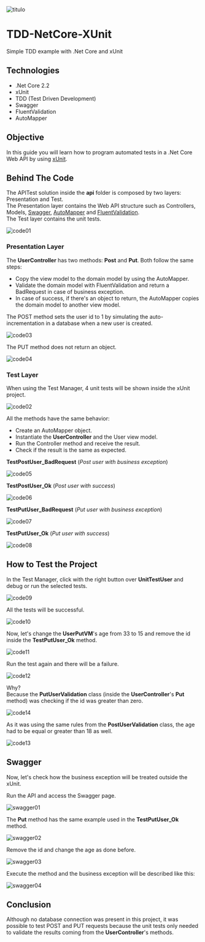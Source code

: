 ![titulo](/docs/titulo.JPG)

# TDD-NetCore-XUnit

Simple TDD example with .Net Core and xUnit

## Technologies

- .Net Core 2.2
- xUnit
- TDD (Test Driven Development)
- Swagger
- FluentValidation
- AutoMapper

## Objective

In this guide you will learn how to program automated tests in a .Net Core Web API by using [xUnit](https://docs.microsoft.com/pt-br/dotnet/core/testing/unit-testing-with-dotnet-test).

## Behind The Code

The APITest solution inside the **api** folder is composed by two layers: Presentation and Test.  
The Presentation layer contains the Web API structure such as Controllers, Models, [Swagger](https://docs.microsoft.com/pt-br/aspnet/core/tutorials/getting-started-with-swashbuckle?view=aspnetcore-2.2&tabs=visual-studio), [AutoMapper](https://www.codeproject.com/Articles/1256100/Automapper-Using-NET-Core-API-2-1) and [FluentValidation](https://www.c-sharpcorner.com/article/using-fluentvalidation-in-asp-net-core/).  
The Test layer contains the unit tests.

![code01](/docs/code01.JPG)

### Presentation Layer

The **UserController** has two methods: **Post** and **Put**. Both follow the same steps:

- Copy the view model to the domain model by using the AutoMapper.
- Validate the domain model with FluentValidation and return a BadRequest in case of business exception.
- In case of success, if there's an object to return, the AutoMapper copies the domain model to another view model.

The POST method sets the user id to 1 by simulating the auto-incrementation in a database when a new user is created.

![code03](/docs/code03.JPG)

The PUT method does not return an object.

![code04](/docs/code04.JPG)

### Test Layer

When using the Test Manager, 4 unit tests will be shown inside the xUnit project.

![code02](/docs/code02.JPG)

All the methods have the same behavior:

- Create an AutoMapper object.
- Instantiate the **UserController** and the User view model.
- Run the Controller method and receive the result.
- Check if the result is the same as expected.

**TestPostUser_BadRequest** (_Post user with business exception_)

![code05](/docs/code05.JPG)

**TestPostUser_Ok** (_Post user with success_)

![code06](/docs/code06.JPG)

**TestPutUser_BadRequest** (_Put user with business exception_)

![code07](/docs/code07.JPG)

**TestPutUser_Ok** (_Put user with success_)

![code08](/docs/code08.JPG)

## How to Test the Project

In the Test Manager, click with the right button over **UnitTestUser** and debug or run the selected tests.

![code09](/docs/code09.JPG)

All the tests will be successful.

![code10](/docs/code10.JPG)

Now, let's change the **UserPutVM**'s age from 33 to 15 and remove the id inside the **TestPutUser_Ok** method.

![code11](/docs/code11.JPG)

Run the test again and there will be a failure.

![code12](/docs/code12.JPG)

Why?  
Because the **PutUserValidation** class (inside the **UserController**'s **Put** method) was checking if the id was greater than zero.

![code14](/docs/code14.JPG)

As it was using the same rules from the **PostUserValidation** class, the age had to be equal or greater than 18 as well.

![code13](/docs/code13.JPG)

## Swagger

Now, let's check how the business exception will be treated outside the xUnit.

Run the API and access the Swagger page.

![swagger01](/docs/swagger01.JPG)

The **Put** method has the same example used in the **TestPutUser_Ok** method.

![swagger02](/docs/swagger02.JPG)

Remove the id and change the age as done before.

![swagger03](/docs/swagger03.JPG)

Execute the method and the business exception will be described like this:

![swagger04](/docs/swagger04.JPG)

## Conclusion

Although no database connection was present in this project, it was possible to test POST and PUT requests because the unit tests only needed to validate the results coming from the **UserController**'s methods.
